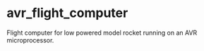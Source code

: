 # avr_flight_computer
Flight computer for low powered model rocket running on an AVR microprocessor.
